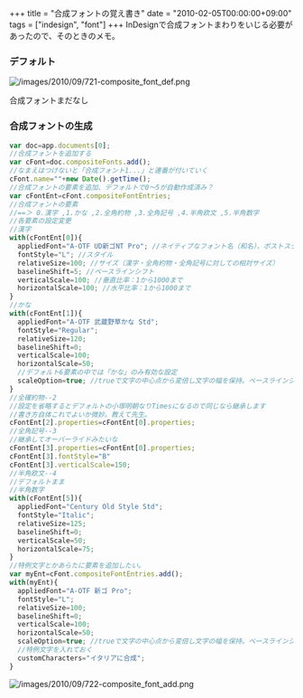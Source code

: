+++
title = "合成フォントの覚え書き"
date = "2010-02-05T00:00:00+09:00"
tags = ["indesign", "font"]
+++
InDesignで合成フォントまわりをいじる必要があったので、そのときのメモ。

### デフォルト

![/images/2010/09/721-composite_font_def.png](/images/2010/09/721-composite_font_def.png)


合成フォントまだなし

### 合成フォントの生成

```js
var doc=app.documents[0];
//合成フォントを追加する
var cFont=doc.compositeFonts.add();
//なまえはつけないと「合成フォント1...」と連番が付いていく
cFont.name=""+new Date().getTime();
//合成フォントの要素を追加、デフォルトで0〜5が自動作成済み？
var cFontEnt=cFont.compositeFontEntries;
//合成フォントの要素
//==＞ 0.漢字 ,1.かな ,2.全角約物 ,3.全角記号 ,4.半角欧文 ,5.半角数字
//各要素の設定変更
//漢字
with(cFontEnt[0]){
  appliedFont="A-OTF UD新ゴNT Pro"; //ネイティブなフォント名（和名）、ポストスクリプト名だとダメ
  fontStyle="L"; //スタイル
  relativeSize=100; //サイズ（漢字・全角約物・全角記号に対しての相対サイズ）
  baselineShift=5; //ベースラインシフト
  verticalScale=100; //垂直比率：1から1000まで
  horizontalScale=100; //水平比率：1から1000まで
}
//かな
with(cFontEnt[1]){
  appliedFont="A-OTF 武蔵野草かな Std";
  fontStyle="Regular";
  relativeSize=120;
  baselineShift=0;
  verticalScale=100;
  horizontalScale=50;
  //デフォルト6要素の中では「かな」のみ有効な設定
  scaleOption=true; //trueで文字の中心点から変倍し文字の幅を保持。ベースラインシフトがゼロ以外だとTrueにしても無効になる
}
//全確約物--2
//設定を省略するとデフォルトの小塚明朝なりTimesになるので同じなら継承します
//書き方自体これでよいか微妙。教えて先生。
cFontEnt[2].properties=cFontEnt[0].properties;
//全角記号--3
//継承してオーバーライドみたいな
cFontEnt[3].properties=cFontEnt[0].properties;
cFontEnt[3].fontStyle="B"
cFontEnt[3].verticalScale=150;
//半角欧文--4
//デフォルトまま
//半角数字
with(cFontEnt[5]){
  appliedFont="Century Old Style Std";
  fontStyle="Italic";
  relativeSize=125;
  baselineShift=0;
  verticalScale=50;
  horizontalScale=75;
}
//特例文字とかあらたに要素を追加したい。
var myEnt=cFont.compositeFontEntries.add();
with(myEnt){
  appliedFont="A-OTF 新ゴ Pro";
  fontStyle="L";
  relativeSize=100;
  baselineShift=0;
  verticalScale=100;
  horizontalScale=50;
  scaleOption=true; //trueで文字の中心点から変倍し文字の幅を保持。ベースラインシフトがゼロ以外だとTrueにしても無効になる
  //特例文字を入れておく
  customCharacters="イタリアに合成";
}
```

![/images/2010/09/722-composite_font_add.png](/images/2010/09/722-composite_font_add.png)
